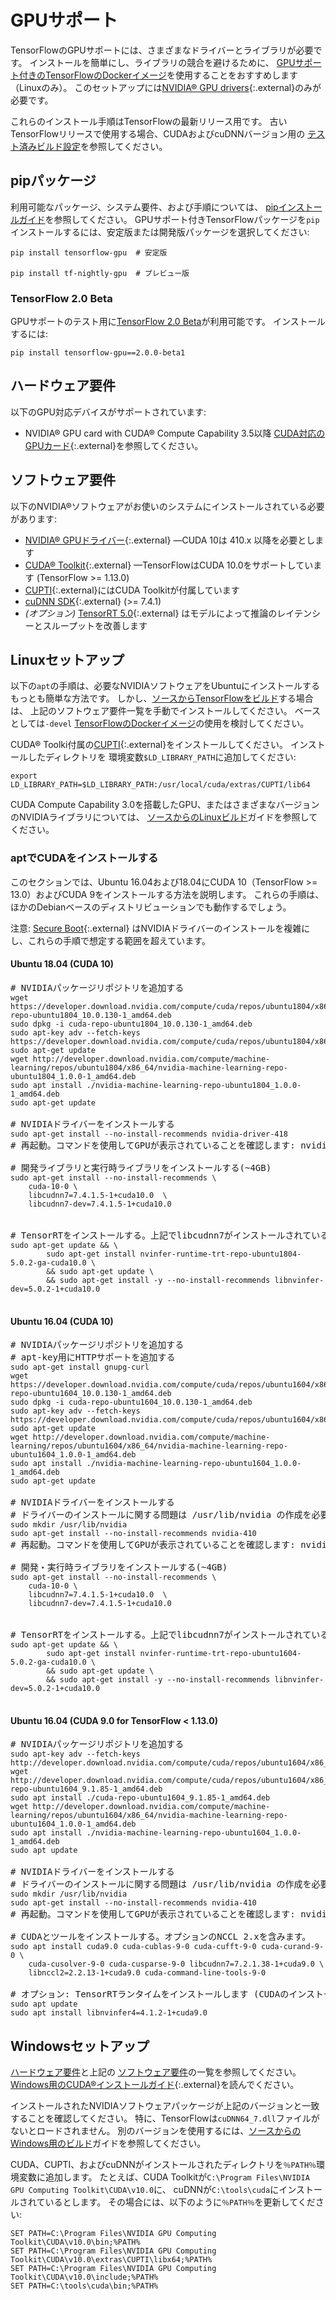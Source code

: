 # GPUサポート

TensorFlowのGPUサポートには、さまざまなドライバーとライブラリが必要です。
インストールを簡単にし、ライブラリの競合を避けるために、
[GPUサポート付きのTensorFlowのDockerイメージ](./docker.md)を使用することをおすすめします（Linuxのみ）。
このセットアップには[NVIDIA® GPU drivers](https://www.nvidia.com/drivers){:.external}のみが必要です。

これらのインストール手順はTensorFlowの最新リリース用です。
古いTensorFlowリリースで使用する場合、CUDAおよびcuDNNバージョン用の
[テスト済みビルド設定](./source.md#linux)を参照してください。

## pipパッケージ

利用可能なパッケージ、システム要件、および手順については、
[pipインストールガイド](./pip)を参照してください。
GPUサポート付きTensorFlowパッケージを`pip`インストールするには、安定版または開発版パッケージを選択してください:

<pre class="prettyprint lang-bsh">
<code class="devsite-terminal">pip install tensorflow-gpu  # 安定版</code>

<code class="devsite-terminal">pip install tf-nightly-gpu  # プレビュー版</code>
</pre>

### TensorFlow 2.0 Beta

GPUサポートのテスト用に[TensorFlow 2.0 Beta](https://www.tensorflow.org/beta)が利用可能です。
インストールするには:

<pre class="prettyprint lang-bsh">
<code class="devsite-terminal">pip install tensorflow-gpu==2.0.0-beta1</code>
</pre>

## ハードウェア要件

以下のGPU対応デバイスがサポートされています:

* NVIDIA® GPU card with CUDA® Compute Capability 3.5以降
  [CUDA対応のGPUカード](https://developer.nvidia.com/cuda-gpus){:.external}を参照してください。


## ソフトウェア要件

以下のNVIDIA®ソフトウェアがお使いのシステムにインストールされている必要があります:

* [NVIDIA® GPUドライバー](https://www.nvidia.com/drivers){:.external} —CUDA 10は 410.x 以降を必要とします
* [CUDA® Toolkit](https://developer.nvidia.com/cuda-toolkit-archive){:.external} —TensorFlowはCUDA 10.0をサポートしています (TensorFlow >= 1.13.0)
* [CUPTI](http://docs.nvidia.com/cuda/cupti/){:.external}にはCUDA Toolkitが付属しています
* [cuDNN SDK](https://developer.nvidia.com/cudnn){:.external} (>= 7.4.1)
* *(オプション)* [TensorRT 5.0](https://docs.nvidia.com/deeplearning/sdk/tensorrt-install-guide/index.html){:.external}
  はモデルによって推論のレイテンシーとスループットを改善します


## Linuxセットアップ

以下の`apt`の手順は、必要なNVIDIAソフトウェアをUbuntuにインストールするもっとも簡単な方法です。
しかし、[ソースからTensorFlowをビルド](./source.md)する場合は、
上記のソフトウェア要件一覧を手動でインストールしてください。
ベースとしては`-devel` [TensorFlowのDockerイメージ](./docker.md)の使用を検討してください。

CUDA® Toolki付属の[CUPTI](http://docs.nvidia.com/cuda/cupti/){:.external}をインストールしてください。
インストールしたディレクトリを
環境変数`$LD_LIBRARY_PATH`に追加してください:

<pre class="devsite-click-to-copy">
<code class="devsite-terminal">export LD_LIBRARY_PATH=$LD_LIBRARY_PATH:/usr/local/cuda/extras/CUPTI/lib64</code>
</pre>

CUDA Compute Capability 3.0を搭載したGPU、またはさまざまなバージョンのNVIDIAライブラリについては、
[ソースからのLinuxビルド](./source.md)ガイドを参照してください。

### aptでCUDAをインストールする

このセクションでは、Ubuntu 16.04および18.04にCUDA 10（TensorFlow >= 13.0）およびCUDA 9をインストールする方法を説明します。
これらの手順は、ほかのDebianベースのディストリビューションでも動作するでしょう。

注意: [Secure Boot](https://wiki.ubuntu.com/UEFI/SecureBoot){:.external}
はNVIDIAドライバーのインストールを複雑にし、これらの手順で想定する範囲を超えています。


#### Ubuntu 18.04 (CUDA 10)

<pre class="prettyprint lang-bsh">
# NVIDIAパッケージリポジトリを追加する
<code class="devsite-terminal">wget https://developer.download.nvidia.com/compute/cuda/repos/ubuntu1804/x86_64/cuda-repo-ubuntu1804_10.0.130-1_amd64.deb</code>
<code class="devsite-terminal">sudo dpkg -i cuda-repo-ubuntu1804_10.0.130-1_amd64.deb</code>
<code class="devsite-terminal">sudo apt-key adv --fetch-keys https://developer.download.nvidia.com/compute/cuda/repos/ubuntu1804/x86_64/7fa2af80.pub</code>
<code class="devsite-terminal">sudo apt-get update</code>
<code class="devsite-terminal">wget http://developer.download.nvidia.com/compute/machine-learning/repos/ubuntu1804/x86_64/nvidia-machine-learning-repo-ubuntu1804_1.0.0-1_amd64.deb</code>
<code class="devsite-terminal">sudo apt install ./nvidia-machine-learning-repo-ubuntu1804_1.0.0-1_amd64.deb</code>
<code class="devsite-terminal">sudo apt-get update</code>

# NVIDIAドライバーをインストールする
<code class="devsite-terminal">sudo apt-get install --no-install-recommends nvidia-driver-418</code>
# 再起動。コマンドを使用してGPUが表示されていることを確認します: nvidia-smi

# 開発ライブラリと実行時ライブラリをインストールする(~4GB)
<code class="devsite-terminal">sudo apt-get install --no-install-recommends \
    cuda-10-0 \
    libcudnn7=7.4.1.5-1+cuda10.0  \
    libcudnn7-dev=7.4.1.5-1+cuda10.0
</code>

# TensorRTをインストールする。上記でlibcudnn7がインストールされている必要があります。
<code class="devsite-terminal">sudo apt-get update && \
        sudo apt-get install nvinfer-runtime-trt-repo-ubuntu1804-5.0.2-ga-cuda10.0 \
        && sudo apt-get update \
        && sudo apt-get install -y --no-install-recommends libnvinfer-dev=5.0.2-1+cuda10.0
</code>
</pre>


#### Ubuntu 16.04 (CUDA 10)

<pre class="prettyprint lang-bsh">
# NVIDIAパッケージリポジトリを追加する
# apt-key用にHTTPサポートを追加する
<code class="devsite-terminal">sudo apt-get install gnupg-curl</code>
<code class="devsite-terminal">wget https://developer.download.nvidia.com/compute/cuda/repos/ubuntu1604/x86_64/cuda-repo-ubuntu1604_10.0.130-1_amd64.deb</code>
<code class="devsite-terminal">sudo dpkg -i cuda-repo-ubuntu1604_10.0.130-1_amd64.deb</code>
<code class="devsite-terminal">sudo apt-key adv --fetch-keys https://developer.download.nvidia.com/compute/cuda/repos/ubuntu1604/x86_64/7fa2af80.pub</code>
<code class="devsite-terminal">sudo apt-get update</code>
<code class="devsite-terminal">wget http://developer.download.nvidia.com/compute/machine-learning/repos/ubuntu1604/x86_64/nvidia-machine-learning-repo-ubuntu1604_1.0.0-1_amd64.deb</code>
<code class="devsite-terminal">sudo apt install ./nvidia-machine-learning-repo-ubuntu1604_1.0.0-1_amd64.deb</code>
<code class="devsite-terminal">sudo apt-get update</code>

# NVIDIAドライバーをインストールする
# ドライバーのインストールに関する問題は /usr/lib/nvidia の作成を必要とします
<code class="devsite-terminal">sudo mkdir /usr/lib/nvidia</code>
<code class="devsite-terminal">sudo apt-get install --no-install-recommends nvidia-410</code>
# 再起動。コマンドを使用してGPUが表示されていることを確認します: nvidia-smi

# 開発・実行時ライブラリをインストールする(~4GB)
<code class="devsite-terminal">sudo apt-get install --no-install-recommends \
    cuda-10-0 \
    libcudnn7=7.4.1.5-1+cuda10.0  \
    libcudnn7-dev=7.4.1.5-1+cuda10.0
</code>

# TensorRTをインストールする。上記でlibcudnn7がインストールされている必要があります。
<code class="devsite-terminal">sudo apt-get update && \
        sudo apt-get install nvinfer-runtime-trt-repo-ubuntu1604-5.0.2-ga-cuda10.0 \
        && sudo apt-get update \
        && sudo apt-get install -y --no-install-recommends libnvinfer-dev=5.0.2-1+cuda10.0
</code>
</pre>


#### Ubuntu 16.04 (CUDA 9.0 for TensorFlow < 1.13.0)

<pre class="prettyprint lang-bsh">
# NVIDIAパッケージリポジトリを追加する
<code class="devsite-terminal">sudo apt-key adv --fetch-keys http://developer.download.nvidia.com/compute/cuda/repos/ubuntu1604/x86_64/7fa2af80.pub</code>
<code class="devsite-terminal">wget http://developer.download.nvidia.com/compute/cuda/repos/ubuntu1604/x86_64/cuda-repo-ubuntu1604_9.1.85-1_amd64.deb</code>
<code class="devsite-terminal">sudo apt install ./cuda-repo-ubuntu1604_9.1.85-1_amd64.deb</code>
<code class="devsite-terminal">wget http://developer.download.nvidia.com/compute/machine-learning/repos/ubuntu1604/x86_64/nvidia-machine-learning-repo-ubuntu1604_1.0.0-1_amd64.deb</code>
<code class="devsite-terminal">sudo apt install ./nvidia-machine-learning-repo-ubuntu1604_1.0.0-1_amd64.deb</code>
<code class="devsite-terminal">sudo apt update</code>

# NVIDIAドライバーをインストールする
# ドライバーのインストールに関する問題は /usr/lib/nvidia の作成を必要とします
<code class="devsite-terminal">sudo mkdir /usr/lib/nvidia</code>
<code class="devsite-terminal">sudo apt-get install --no-install-recommends nvidia-410</code>
# 再起動。コマンドを使用してGPUが表示されていることを確認します: nvidia-smi

# CUDAとツールをインストールする。オプションのNCCL 2.xを含みます。
<code class="devsite-terminal">sudo apt install cuda9.0 cuda-cublas-9-0 cuda-cufft-9-0 cuda-curand-9-0 \
    cuda-cusolver-9-0 cuda-cusparse-9-0 libcudnn7=7.2.1.38-1+cuda9.0 \
    libnccl2=2.2.13-1+cuda9.0 cuda-command-line-tools-9-0</code>

# オプション: TensorRTランタイムをインストールします (CUDAのインストール後にする必要があります)
<code class="devsite-terminal">sudo apt update</code>
<code class="devsite-terminal">sudo apt install libnvinfer4=4.1.2-1+cuda9.0</code>
</pre>


## Windowsセットアップ

[ハードウェア要件](#hardware_requirements)と上記の
[ソフトウェア要件](#software_requirements)の一覧を参照してください。
[Windows用のCUDA®インストールガイド](https://docs.nvidia.com/cuda/cuda-installation-guide-microsoft-windows/){:.external}を読んでください。

インストールされたNVIDIAソフトウェアパッケージが上記のバージョンと一致することを確認してください。
特に、TensorFlowは`cuDNN64_7.dll`ファイルがないとロードされません。
別のバージョンを使用するには、[ソースからのWindows用のビルド](./source_windows.md)ガイドを参照してください。

CUDA、CUPTI、およびcuDNNがインストールされたディレクトリを`％PATH％`環境変数に追加します。
たとえば、CUDA Toolkitが`C:\Program Files\NVIDIA GPU Computing Toolkit\CUDA\v10.0`に、
cuDNNが`C:\tools\cuda`にインストールされているとします。
その場合には、以下のように`％PATH％`を更新してください:

<pre class="devsite-click-to-copy">
<code class="devsite-terminal tfo-terminal-windows">SET PATH=C:\Program Files\NVIDIA GPU Computing Toolkit\CUDA\v10.0\bin;%PATH%</code>
<code class="devsite-terminal tfo-terminal-windows">SET PATH=C:\Program Files\NVIDIA GPU Computing Toolkit\CUDA\v10.0\extras\CUPTI\libx64;%PATH%</code>
<code class="devsite-terminal tfo-terminal-windows">SET PATH=C:\Program Files\NVIDIA GPU Computing Toolkit\CUDA\v10.0\include;%PATH%</code>
<code class="devsite-terminal tfo-terminal-windows">SET PATH=C:\tools\cuda\bin;%PATH%</code>
</pre>
